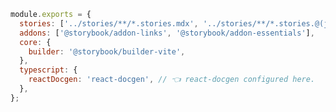 ```js filename=".storybook/main.js" renderer="common" language="js"
module.exports = {
  stories: ['../stories/**/*.stories.mdx', '../stories/**/*.stories.@(js|jsx|ts|tsx)'],
  addons: ['@storybook/addon-links', '@storybook/addon-essentials'],
  core: {
    builder: '@storybook/builder-vite',
  },
  typescript: {
    reactDocgen: 'react-docgen', // 👈 react-docgen configured here.
  },
};
```


